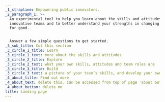 ```yaml
---
_1_strapline: Empowering public innovators.
_2_paragraph_1: >-
  An experimental tool to help you learn about the skills and attitudes of
  innovative teams and to better understand your strengths in changing the world
  for good.


  Answer a few simple questions to get started.
_3_sub_title: Cut this section
_3_circle_1_title: Learn
_3_circle_1_text: more about the skills and attitudes
_3_circle_2_title: Explore
_3_circle_2_text: what your own skills, attitudes and team roles are
_3_circle_3_title: Build
_3_circle_3_text: a picture of your team’s skills, and develop your own
_4_about_title: Find out more
_4_about_text: delete this. Can be accessed from top of page 'about button'.
_4_about_button: delete me
title: Landing page
---
```

